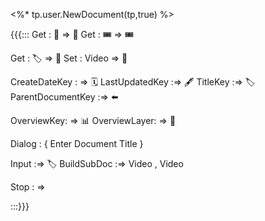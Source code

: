 

<%* tp.user.NewDocument(tp,true) %>

{{{:::
Get : 🎫 => 🎫
Get : 🎟️ => 🎟️


Get : 🏷️ => 🔖
Set : Video => 🎫


CreateDateKey : => 🗓️
LastUpdatedKey :=> 🖋️
TitleKey :=> 🏷️
ParentDocumentKey :=> ⬅️

OverviewKey: => 📊
OverviewLayer: => 🎫

Dialog : {
Enter Document Title 
}

Input :=> 🏷️
BuildSubDoc :=> Video , Video

Stop : =>

:::}}}
